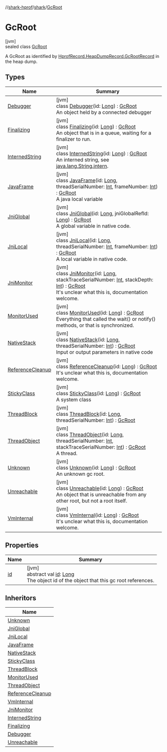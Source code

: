 //[shark-hprof](../../../index.md)/[shark](../index.md)/[GcRoot](index.md)

# GcRoot

[jvm]\
sealed class [GcRoot](index.md)

A GcRoot as identified by [HprofRecord.HeapDumpRecord.GcRootRecord](../-hprof-record/-heap-dump-record/-gc-root-record/index.md) in the heap dump.

## Types

| Name | Summary |
|---|---|
| [Debugger](-debugger/index.md) | [jvm]<br>class [Debugger](-debugger/index.md)(id: [Long](https://kotlinlang.org/api/latest/jvm/stdlib/kotlin/-long/index.html)) : [GcRoot](index.md)<br>An object held by a connected debugger |
| [Finalizing](-finalizing/index.md) | [jvm]<br>class [Finalizing](-finalizing/index.md)(id: [Long](https://kotlinlang.org/api/latest/jvm/stdlib/kotlin/-long/index.html)) : [GcRoot](index.md)<br>An object that is in a queue, waiting for a finalizer to run. |
| [InternedString](-interned-string/index.md) | [jvm]<br>class [InternedString](-interned-string/index.md)(id: [Long](https://kotlinlang.org/api/latest/jvm/stdlib/kotlin/-long/index.html)) : [GcRoot](index.md)<br>An interned string, see [java.lang.String.intern](https://docs.oracle.com/javase/8/docs/api/java/lang/String.html#intern--). |
| [JavaFrame](-java-frame/index.md) | [jvm]<br>class [JavaFrame](-java-frame/index.md)(id: [Long](https://kotlinlang.org/api/latest/jvm/stdlib/kotlin/-long/index.html), threadSerialNumber: [Int](https://kotlinlang.org/api/latest/jvm/stdlib/kotlin/-int/index.html), frameNumber: [Int](https://kotlinlang.org/api/latest/jvm/stdlib/kotlin/-int/index.html)) : [GcRoot](index.md)<br>A java local variable |
| [JniGlobal](-jni-global/index.md) | [jvm]<br>class [JniGlobal](-jni-global/index.md)(id: [Long](https://kotlinlang.org/api/latest/jvm/stdlib/kotlin/-long/index.html), jniGlobalRefId: [Long](https://kotlinlang.org/api/latest/jvm/stdlib/kotlin/-long/index.html)) : [GcRoot](index.md)<br>A global variable in native code. |
| [JniLocal](-jni-local/index.md) | [jvm]<br>class [JniLocal](-jni-local/index.md)(id: [Long](https://kotlinlang.org/api/latest/jvm/stdlib/kotlin/-long/index.html), threadSerialNumber: [Int](https://kotlinlang.org/api/latest/jvm/stdlib/kotlin/-int/index.html), frameNumber: [Int](https://kotlinlang.org/api/latest/jvm/stdlib/kotlin/-int/index.html)) : [GcRoot](index.md)<br>A local variable in native code. |
| [JniMonitor](-jni-monitor/index.md) | [jvm]<br>class [JniMonitor](-jni-monitor/index.md)(id: [Long](https://kotlinlang.org/api/latest/jvm/stdlib/kotlin/-long/index.html), stackTraceSerialNumber: [Int](https://kotlinlang.org/api/latest/jvm/stdlib/kotlin/-int/index.html), stackDepth: [Int](https://kotlinlang.org/api/latest/jvm/stdlib/kotlin/-int/index.html)) : [GcRoot](index.md)<br>It's unclear what this is, documentation welcome. |
| [MonitorUsed](-monitor-used/index.md) | [jvm]<br>class [MonitorUsed](-monitor-used/index.md)(id: [Long](https://kotlinlang.org/api/latest/jvm/stdlib/kotlin/-long/index.html)) : [GcRoot](index.md)<br>Everything that called the wait() or notify() methods, or that is synchronized. |
| [NativeStack](-native-stack/index.md) | [jvm]<br>class [NativeStack](-native-stack/index.md)(id: [Long](https://kotlinlang.org/api/latest/jvm/stdlib/kotlin/-long/index.html), threadSerialNumber: [Int](https://kotlinlang.org/api/latest/jvm/stdlib/kotlin/-int/index.html)) : [GcRoot](index.md)<br>Input or output parameters in native code |
| [ReferenceCleanup](-reference-cleanup/index.md) | [jvm]<br>class [ReferenceCleanup](-reference-cleanup/index.md)(id: [Long](https://kotlinlang.org/api/latest/jvm/stdlib/kotlin/-long/index.html)) : [GcRoot](index.md)<br>It's unclear what this is, documentation welcome. |
| [StickyClass](-sticky-class/index.md) | [jvm]<br>class [StickyClass](-sticky-class/index.md)(id: [Long](https://kotlinlang.org/api/latest/jvm/stdlib/kotlin/-long/index.html)) : [GcRoot](index.md)<br>A system class |
| [ThreadBlock](-thread-block/index.md) | [jvm]<br>class [ThreadBlock](-thread-block/index.md)(id: [Long](https://kotlinlang.org/api/latest/jvm/stdlib/kotlin/-long/index.html), threadSerialNumber: [Int](https://kotlinlang.org/api/latest/jvm/stdlib/kotlin/-int/index.html)) : [GcRoot](index.md) |
| [ThreadObject](-thread-object/index.md) | [jvm]<br>class [ThreadObject](-thread-object/index.md)(id: [Long](https://kotlinlang.org/api/latest/jvm/stdlib/kotlin/-long/index.html), threadSerialNumber: [Int](https://kotlinlang.org/api/latest/jvm/stdlib/kotlin/-int/index.html), stackTraceSerialNumber: [Int](https://kotlinlang.org/api/latest/jvm/stdlib/kotlin/-int/index.html)) : [GcRoot](index.md)<br>A thread. |
| [Unknown](-unknown/index.md) | [jvm]<br>class [Unknown](-unknown/index.md)(id: [Long](https://kotlinlang.org/api/latest/jvm/stdlib/kotlin/-long/index.html)) : [GcRoot](index.md)<br>An unknown gc root. |
| [Unreachable](-unreachable/index.md) | [jvm]<br>class [Unreachable](-unreachable/index.md)(id: [Long](https://kotlinlang.org/api/latest/jvm/stdlib/kotlin/-long/index.html)) : [GcRoot](index.md)<br>An object that is unreachable from any other root, but not a root itself. |
| [VmInternal](-vm-internal/index.md) | [jvm]<br>class [VmInternal](-vm-internal/index.md)(id: [Long](https://kotlinlang.org/api/latest/jvm/stdlib/kotlin/-long/index.html)) : [GcRoot](index.md)<br>It's unclear what this is, documentation welcome. |

## Properties

| Name | Summary |
|---|---|
| [id](id.md) | [jvm]<br>abstract val [id](id.md): [Long](https://kotlinlang.org/api/latest/jvm/stdlib/kotlin/-long/index.html)<br>The object id of the object that this gc root references. |

## Inheritors

| Name |
|---|
| [Unknown](-unknown/index.md) |
| [JniGlobal](-jni-global/index.md) |
| [JniLocal](-jni-local/index.md) |
| [JavaFrame](-java-frame/index.md) |
| [NativeStack](-native-stack/index.md) |
| [StickyClass](-sticky-class/index.md) |
| [ThreadBlock](-thread-block/index.md) |
| [MonitorUsed](-monitor-used/index.md) |
| [ThreadObject](-thread-object/index.md) |
| [ReferenceCleanup](-reference-cleanup/index.md) |
| [VmInternal](-vm-internal/index.md) |
| [JniMonitor](-jni-monitor/index.md) |
| [InternedString](-interned-string/index.md) |
| [Finalizing](-finalizing/index.md) |
| [Debugger](-debugger/index.md) |
| [Unreachable](-unreachable/index.md) |
